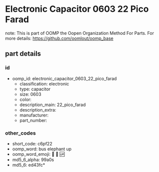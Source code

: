 # Electronic Capacitor 0603 22 Pico Farad  

note: This is part of OOMP the Oopen Organization Method For Parts. For more details: https://github.com/oomlout/oomp_base

##  part details





### id
* oomp_id: electronic_capacitor_0603_22_pico_farad
  * classification: electronic
  * type: capacitor
  * size: 0603
  * color: 
  * description_main: 22_pico_farad
  * description_extra: 
  * manufacturer: 
  * part_number: 

### other_codes
* short_code: c6pf22
* oomp_word: bus elephant up
* oomp_word_emoji: :bus: :elephant: :up:
* md5_6_alpha: 99a0s
* md5_6: ed43fc* 